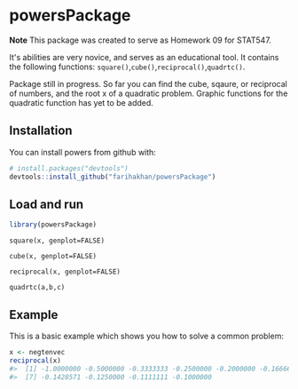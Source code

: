 
<!-- README.md is generated from README.Rmd. Please edit that file -->
powersPackage
=============

**Note** This package was created to serve as Homework 09 for STAT547.

It's abilities are very novice, and serves as an educational tool. It contains the following functions: `square()`,`cube()`,`reciprocal()`,`quadrtc()`.

Package still in progress. So far you can find the cube, sqaure, or reciprocal of numbers, and the root x of a quadratic problem. Graphic functions for the quadratic function has yet to be added.

Installation
------------

You can install powers from github with:

``` r
# install.packages("devtools")
devtools::install_github("farihakhan/powersPackage")
```

Load and run
------------

``` r
library(powersPackage)
```

`square(x, genplot=FALSE)`

`cube(x, genplot=FALSE)`

`reciprocal(x, genplot=FALSE)`

`quadrtc(a,b,c)`

Example
-------

This is a basic example which shows you how to solve a common problem:

``` r
x <- negtenvec
reciprocal(x)
#>  [1] -1.0000000 -0.5000000 -0.3333333 -0.2500000 -0.2000000 -0.1666667
#>  [7] -0.1428571 -0.1250000 -0.1111111 -0.1000000
```
